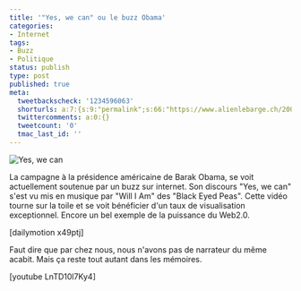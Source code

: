```yaml
---
title: '"Yes, we can" ou le buzz Obama'
categories:
- Internet
tags:
- Buzz
- Politique
status: publish
type: post
published: true
meta:
  tweetbackscheck: '1234596063'
  shorturls: a:7:{s:9:"permalink";s:66:"https://www.alienlebarge.ch/2008/02/17/yes-we-can-ou-le-buzz-obama/";s:7:"tinyurl";s:25:"https://tinyurl.com/c7l5k3";s:4:"isgd";s:17:"https://is.gd/iol4";s:5:"bitly";s:19:"https://bit.ly/oGX3a";s:5:"snipr";s:22:"https://snipr.com/baw8u";s:5:"snurl";s:22:"https://snurl.com/baw8u";s:7:"snipurl";s:24:"https://snipurl.com/baw8u";}
  twittercomments: a:0:{}
  tweetcount: '0'
  tmac_last_id: ''
---
```

 <img src="https://dlgjp9x71cipk.cloudfront.net/2008/02/yes_we_can.png" alt="Yes, we can" />

La campagne à la présidence américaine de Barak Obama, se voit actuellement soutenue par un buzz sur internet. Son discours "Yes, we can" s'est vu mis en musique par "Will I Am" des "Black Eyed Peas". Cette vidéo tourne sur la toile et se voit bénéficier d'un taux de visualisation exceptionnel. Encore un bel exemple de la puissance du Web2.0.

<!--more-->

[dailymotion x49ptj]

Faut dire que par chez nous, nous n'avons pas de narrateur du même acabit. Mais ça reste tout autant dans les mémoires.

[youtube LnTD10l7Ky4]
